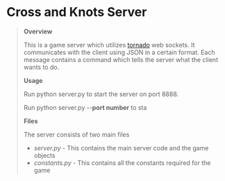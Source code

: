 # Cross and Knots Server

> **Overview**
>
> This is a game server which utilizes [tornado](http://www.tornadoweb.org/en/stable/) web sockets. It communicates with the client using JSON in a certain format. Each message contains a command which tells the server what the client wants to do.
>
>
> **Usage**
>
> Run python server.py to start the server on port 8888.
>
> Run python server.py --**port number** to sta
>
> **Files**
>
> The server consists of two main files
>
>+ *server.py* - This contains the main server code and the game objects
>+ *constants.py* - This contains all the constants required for the game
